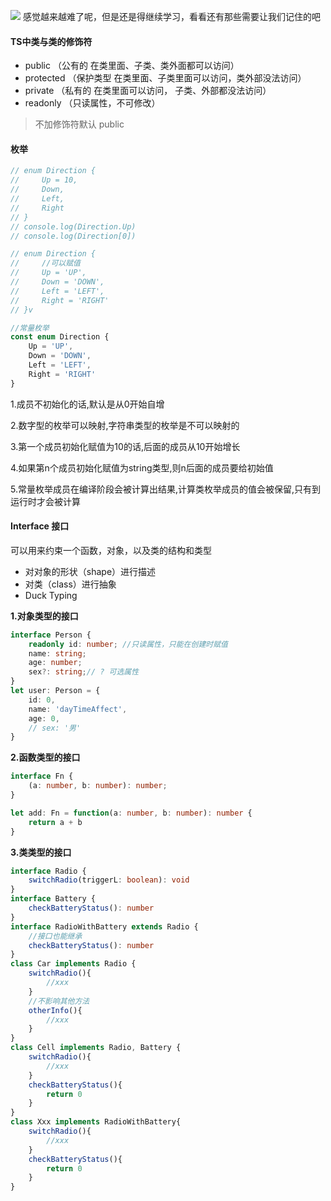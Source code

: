 ![](https://p1-juejin.byteimg.com/tos-cn-i-k3u1fbpfcp/d12e97dbb5244a25b22975b5cf61e1a8~tplv-k3u1fbpfcp-zoom-1.image)
感觉越来越难了呢，但是还是得继续学习，看看还有那些需要让我们记住的吧
#### TS中类与类的修饰符

+ public （公有的 在类里面、子类、类外面都可以访问）
+ protected （保护类型 在类里面、子类里面可以访问，类外部没法访问）
+ private （私有的 在类里面可以访问， 子类、外部都没法访问）
+ readonly （只读属性，不可修改）

> 不加修饰符默认 public

#### 枚举

```typescript
// enum Direction {
//     Up = 10,
//     Down,
//     Left,
//     Right
// }
// console.log(Direction.Up)
// console.log(Direction[0])

// enum Direction {
//     //可以赋值
//     Up = 'UP',
//     Down = 'DOWN',
//     Left = 'LEFT',
//     Right = 'RIGHT'
// }v

//常量枚举
const enum Direction {
    Up = 'UP',
    Down = 'DOWN',
    Left = 'LEFT',
    Right = 'RIGHT'
}
```

1.成员不初始化的话,默认是从0开始自增  

2.数字型的枚举可以映射,字符串类型的枚举是不可以映射的

3.第一个成员初始化赋值为10的话,后面的成员从10开始增长

4.如果第n个成员初始化赋值为string类型,则n后面的成员要给初始值

5.常量枚举成员在编译阶段会被计算出结果,计算类枚举成员的值会被保留,只有到运行时才会被计算

#### Interface 接口

可以用来约束一个函数，对象，以及类的结构和类型

+ 对对象的形状（shape）进行描述
+ 对类（class）进行抽象
+ Duck Typing

**1.对象类型的接口**

```typescript
interface Person {
    readonly id: number; //只读属性，只能在创建时赋值
    name: string;
    age: number;
    sex?: string;// ? 可选属性
}
let user: Person = {
    id: 0,
    name: 'dayTimeAffect',
    age: 0,
    // sex: '男'
}
```

**2.函数类型的接口**

```typescript
interface Fn {
    (a: number, b: number): number;
}

let add: Fn = function(a: number, b: number): number {
    return a + b
}
```



**3.类类型的接口**

```typescript
interface Radio {
    switchRadio(triggerL: boolean): void
}
interface Battery {
    checkBatteryStatus(): number
}
interface RadioWithBattery extends Radio {
    //接口也能继承
    checkBatteryStatus(): number
}
class Car implements Radio {
    switchRadio(){
        //xxx
    }
    //不影响其他方法
    otherInfo(){
        //xxx
    }
}
class Cell implements Radio, Battery {
    switchRadio(){
        //xxx
    }
    checkBatteryStatus(){
        return 0
    }
}
class Xxx implements RadioWithBattery{
    switchRadio(){
        //xxx
    }
    checkBatteryStatus(){
        return 0
    }
}
```
